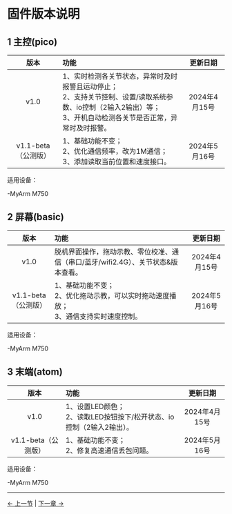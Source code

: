# 固件版本说明

## 1 主控(pico)

|版本   | 功能  | 更新日期  |
| :----: | :---- | :----: |
| v1.0	| 1、实时检测各关节状态，异常时及时报警且运动停止；<br> 2、支持关节控制、设置/读取系统参数、io控制（2输入2输出）等；<br>3、开机自动检测各关节是否正常，异常时及时报警。<br> | 2024年4月15号 |
| v1.1-beta（公测版） | 1、基础功能不变；<br> 2、优化通信频率，改为1M通信；<br> 3、添加读取当前位置和速度接口。 | 2024年5月16号 |

适用设备：

-MyArm M750

## 2 屏幕(basic)
|版本   |功能  |更新日期  |
|:----: | :---- | :----: |
|v1.0	| 脱机界面操作，拖动示教、零位校准、通信（串口/蓝牙/wifi2.4G）、关节状态&版本查看。 | 2024年4月15号 |
| v1.1-beta（公测版） | 1、基础功能不变；<br> 2、优化拖动示教，可以实时拖动速度播放；<br> 3、通信支持实时速度控制。 | 2024年5月16号 |

适用设备：

-MyArm M750

## 3 末端(atom)
|版本   |功能  |更新日期  |
|:----: | :---- | :----: |
|v1.0	| 1、设置LED颜色；<br> 2、读取LED按钮按下/松开状态、io控制（2输入2输出）。| 2024年4月15号 |
| v1.1-beta（公测版） | 1、基础功能不变；<br> 2、修复高速通信丢包问题。 | 2024年5月16号 |

适用设备：

-MyArm M750

---

[← 上一节](../5.2-SoftwareUsageInstructions/README.md) | [下一章 →](../../6-SDKDevelopment/README.md)